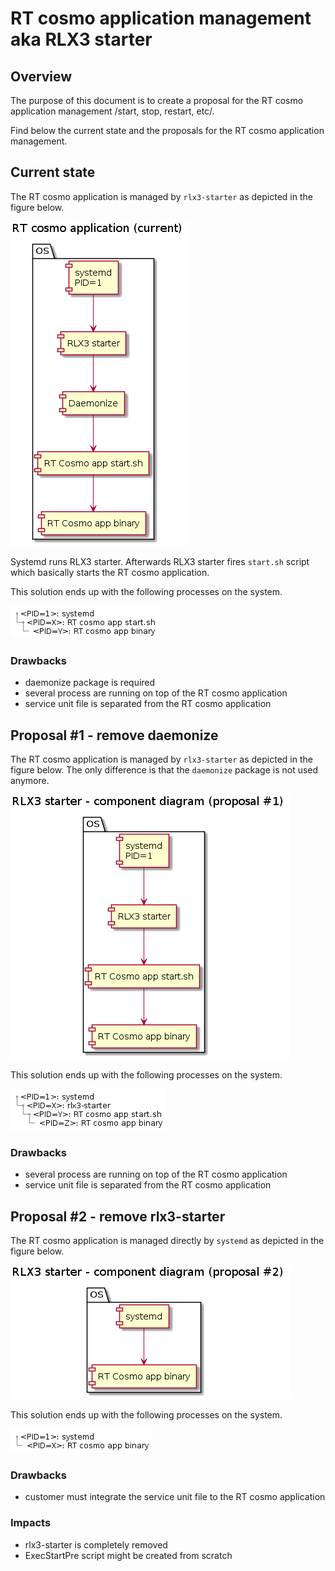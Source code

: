# RT cosmo application management aka RLX3 starter

## Overview

The purpose of this document is to create a proposal for the RT cosmo application management /start, stop, restart, etc/.

Find below the current state and the proposals for the RT cosmo application management.

## Current state

The RT cosmo application is managed by ```rlx3-starter``` as depicted in the figure below.

![RT cosmo current - components](0_rtcosmo_app_mng_component_current.png)

Systemd runs RLX3 starter. Afterwards RLX3 starter fires ```start.sh``` script which basically starts the RT cosmo application.

This solution ends up with the following processes on the system.

![RT cosmo current - process tree](0_rtcosmo_app_mng_tree_current.png)

### Drawbacks
- daemonize package is required
- several process are running on top of the RT cosmo application
- service unit file is separated from the RT cosmo application

## Proposal #1 - remove daemonize

The RT cosmo application is managed by ```rlx3-starter``` as depicted in the figure below. The only difference is that the ```daemonize``` package is not used anymore.

![RT cosmo proposal #1 - components](1_rtcosmo_app_mng_component_proposal1.png)

This solution ends up with the following processes on the system.

![RT cosmo current - process tree](1_rtcosmo_app_mng_tree_proposal1.png)

### Drawbacks
- several process are running on top of the RT cosmo application
- service unit file is separated from the RT cosmo application

## Proposal #2 - remove rlx3-starter

The RT cosmo application is managed directly by ```systemd``` as depicted in the figure below.

![RT cosmo proposal #2 - components](2_rtcosmo_app_mng_component_proposal2.png)

This solution ends up with the following processes on the system.

![RT cosmo proposal #2 - process tree](2_rtcosmo_app_mng_tree_proposal2.png)

### Drawbacks
- customer must integrate the service unit file to the RT cosmo application

### Impacts
- rlx3-starter is completely removed
- ExecStartPre script might be created from scratch

